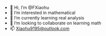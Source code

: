 - 👋 Hi, I’m @FXiaohu
- 👀 I’m interested in mathematical
- 🌱 I’m currently learning real analysis
- 💞️ I’m looking to collaborate on learning math
- 📫 Xiaohu9195@outlook.com

<!---
FXiaohu/FXiaohu is a ✨ special ✨ repository because its `README.md` (this file) appears on your GitHub profile.
You can click the Preview link to take a look at your changes.
--->
